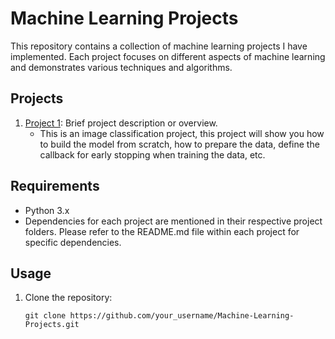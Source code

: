 # Machine Learning Projects

This repository contains a collection of machine learning projects I have implemented. Each project focuses on different aspects of machine learning and demonstrates various techniques and algorithms.

## Projects

1. [Project 1](./tes/): Brief project description or overview.
   - This is an image classification project, this project will show you how to build the model from scratch, how to prepare the data, define the callback for early stopping when training the data, etc.

## Requirements

- Python 3.x
- Dependencies for each project are mentioned in their respective project folders. Please refer to the README.md file within each project for specific dependencies.

## Usage

1. Clone the repository:

   ```shell
   git clone https://github.com/your_username/Machine-Learning-Projects.git
